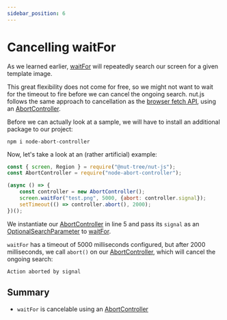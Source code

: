 ```yaml
---
sidebar_position: 6
---
```


# Cancelling waitFor

As we learned earlier, [waitFor](waitfor.md) will repeatedly search our screen for a given template image.

This great flexibility does not come for free, so we might not want to wait for the timeout to fire before we can cancel the ongoing search.
nut.js follows the same approach to cancellation as the [browser fetch API](https://developer.mozilla.org/en-US/docs/Web/API/Fetch_API#aborting_a_fetch), using an [AbortController](https://www.npmjs.com/package/node-abort-controller).

Before we can actually look at a sample, we will have to install an additional package to our project:

```shell
npm i node-abort-controller
```

Now, let's take a look at an (rather artificial) example:

```js
const { screen, Region } = require("@nut-tree/nut-js");
const AbortController = require("node-abort-controller");

(async () => {
    const controller = new AbortController();
    screen.waitFor("test.png", 5000, {abort: controller.signal});
    setTimeout(() => controller.abort(), 2000);
})();
```

We instantiate our [AbortController](https://www.npmjs.com/package/node-abort-controller) in line 5 and pass its `signal` as an [OptionalSearchParameter](https://nut-tree.github.io/apidoc/classes/optionalsearchparameters.html#abort) to [waitFor](waitfor.md).

`waitFor` has a timeout of 5000 milliseconds configured, but after 2000 milliseconds, we call `abort()` on our [AbortController](https://www.npmjs.com/package/node-abort-controller), which will cancel the ongoing search:

```
Action aborted by signal
```

## Summary

- `waitFor` is cancelable using an [AbortController](https://www.npmjs.com/package/node-abort-controller)
